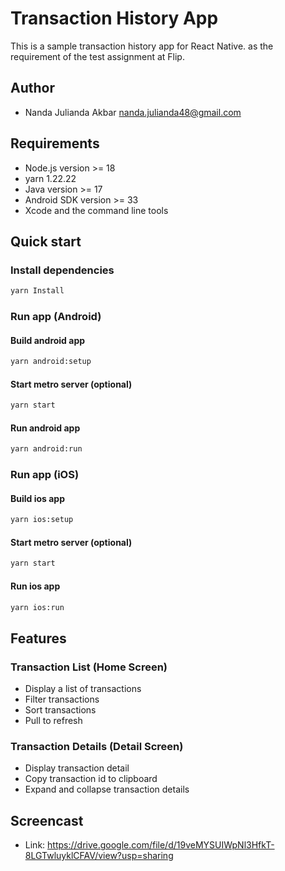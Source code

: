 # Transaction History App
This is a sample transaction history app for React Native. as the requirement of
the test assignment at Flip.

## Author
- Nanda Julianda Akbar <nanda.julianda48@gmail.com>

## Requirements

- Node.js version >= 18
- yarn 1.22.22
- Java version >= 17
- Android SDK version >= 33
- Xcode and the command line tools

## Quick start
### Install dependencies

```bash
yarn Install
```

### Run app (Android)
#### Build android app
```bash
yarn android:setup
```

#### Start metro server (optional)
```bash
yarn start
```

#### Run android app
```bash
yarn android:run
```

### Run app (iOS)
#### Build ios app
```bash
yarn ios:setup
```

#### Start metro server (optional)
```bash
yarn start
```

#### Run ios app
```bash
yarn ios:run
```

## Features
### Transaction List (Home Screen)
- Display a list of transactions
- Filter transactions
- Sort transactions
- Pull to refresh

### Transaction Details (Detail Screen)
- Display transaction detail
- Copy transaction id to clipboard
- Expand and collapse transaction details

## Screencast
- Link: https://drive.google.com/file/d/19veMYSUIWpNl3HfkT-8LGTwluyklCFAV/view?usp=sharing

